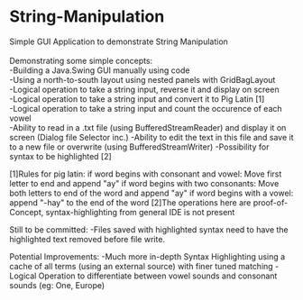 # String-Manipulation
Simple GUI Application to demonstrate String Manipulation\
\
Demonstrating some simple concepts:\
-Building a Java.Swing GUI manually using code\
-Using a north-to-south layout using nested panels with GridBagLayout\
-Logical operation to take a string input, reverse it and display on screen\
-Logical operation to take a string input and convert it to Pig Latin [1]\
-Logical operation to take a string input and count the occurence of each vowel\
-Ability to read in a .txt file (using BufferedStreamReader) and display it on screen (Dialog file Selector inc.)
-Ability to edit the text in this file and save it to a new file or overwrite (using BufferedStreamWriter)
-Possibility for syntax to be highlighted [2]

[1]Rules for pig latin: 
	if word begins with consonant and vowel: Move first letter to end and append "ay"
	if word begins with two consonants: Move both letters to end of the word and append "ay"
	if word begins with a vowel: append "-hay" to the end of the word
[2]The operations here are proof-of-Concept, syntax-highlighting from general IDE is not present

Still to be committed:
-Files saved with highlighted syntax need to have the highlighted text removed before file write.

Potential Improvements:
-Much more in-depth Syntax Highlighting using a cache of all terms (using an external source) with finer tuned matching
-Logical Operation to differentiate between vowel sounds and consonant sounds (eg: One, Europe)
